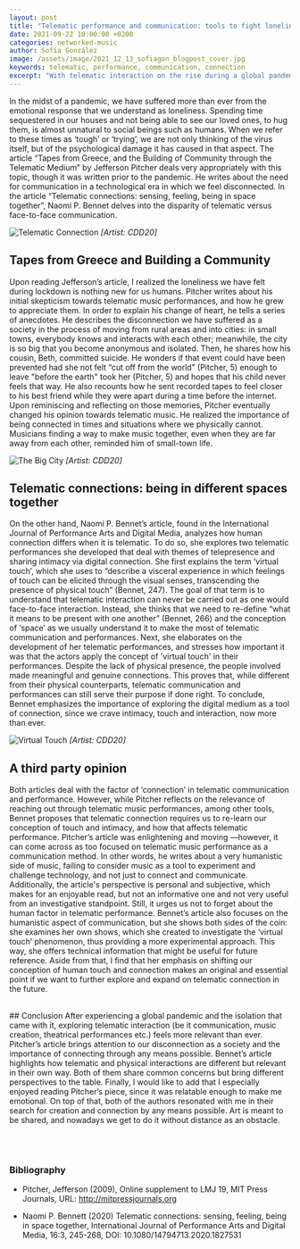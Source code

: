 ```yaml
---
layout: post
title: "Telematic performance and communication: tools to fight loneliness towards a future of connection."
date: 2021-09-22 10:00:00 +0200
categories: networked-music
author: Sofía González
image: /assets/image/2021_12_13_sofiagon_blogpost_cover.jpg
keywords: telematic, performance, communication, connection
excerpt: "With telematic interaction on the rise during a global pandemic, we should explore telematic performances to help prevent loneliness and feelings of isolation through art."
---
```


In the midst of a pandemic, we have suffered more than ever from the emotional response that we understand as loneliness. Spending time sequestered in our houses and not being able to see our loved ones, to hug them, is almost unnatural to social beings such as humans. When we refer to these times as ‘tough’ or ‘trying’, we are not only thinking of the virus itself, but of the psychological damage it has caused in that aspect. The article “Tapes from Greece, and the Building of Community through the Telematic Medium” by Jefferson Pitcher deals very appropriately with this topic, though it was written prior to the pandemic. He writes about the need for communication in a technological era in which we feel disconnected. In the article “Telematic connections: sensing, feeling, being in space together”, Naomi P. Bennet delves into the disparity of telematic versus face-to-face communication.

![Telematic Connection](https://www.uio.no/english/studies/programmes/mct-master/blog/assets/image/2021_12_13_sofiagon_telematic_connection.jpg)
*[Artist: CDD20]*
<br/>
## Tapes from Greece and Building a Community
Upon reading Jefferson’s article, I realized the loneliness we have felt during lockdown is nothing new for us humans. Pitcher writes about his initial skepticism towards telematic music performances, and how he grew to appreciate them. In order to explain his change of heart, he tells a series of anecdotes. He describes the disconnection we have suffered as a society in the process of moving from rural areas and into cities: in small towns, everybody knows and interacts with each other; meanwhile, the city is so big that you become anonymous and isolated. Then, he shares how his cousin, Beth, committed suicide. He wonders if that event could have been prevented had she not felt “cut off from the world” (Pitcher, 5) enough to leave "before the earth" took her (Pitcher, 5) and hopes that his child never feels that way. He also recounts how he sent recorded tapes to feel closer to his best friend while they were apart during a time before the internet. Upon reminiscing and reflecting on those memories, Pitcher eventually changed his opinion towards telematic music. He realized the importance of being connected in times and situations where we physically cannot. Musicians finding a way to make music together, even when they are far away from each other, reminded him of small-town life.

![The Big City](https://www.uio.no/english/studies/programmes/mct-master/blog/assets/image/2021_12_13_sofiagon_city.jpg)
*[Artist: CDD20]*
<br/>
## Telematic connections: being in different spaces together
On the other hand, Naomi P. Bennet’s article, found in the International Journal of Performance Arts and Digital Media, analyzes how human connection differs when it is telematic. To do so, she explores two telematic performances she developed that deal with themes of telepresence and sharing intimacy via digital connection. She first explains the term ‘virtual touch’, which she uses to “describe a visceral experience in which feelings of touch can be elicited through the visual senses, transcending the presence of physical touch” (Bennet, 247). The goal of that term is to understand that telematic interaction can never be carried out as one would face-to-face interaction. Instead, she thinks that we need to re-define “what it means to be present with one another” (Bennet, 266) and the conception of ‘space’ as we usually understand it to make the most of telematic communication and performances. Next, she elaborates on the development of her telematic performances, and stresses how important it was that the actors apply the concept of 'virtual touch' in their performances. Despite the lack of physical presence, the people involved made meaningful and genuine connections. This proves that, while different from their physical counterparts, telematic communication and performances can still serve their purpose if done right. To conclude, Bennet emphasizes the importance of exploring the digital medium as a tool of connection, since we crave intimacy, touch and interaction, now more than ever.

![Virtual Touch](https://www.uio.no/english/studies/programmes/mct-master/blog/assets/image/2021_12_13_sofiagon_virtual_touch.jpg)
*[Artist: CDD20]*
<br/>
## A third party opinion
Both articles deal with the factor of ‘connection’ in telematic communication and performance. However, while Pitcher reflects on the relevance of reaching out through telematic music performances, among other tools, Bennet proposes that telematic connection requires us to re-learn our conception of touch and intimacy, and how that affects telematic performance.
Pitcher’s article was enlightening and moving —however, it can come across as too focused on telematic music performance as a communication method. In other words, he writes about a very humanistic side of music, failing to consider music as a tool to experiment and challenge technology, and not just to connect and communicate. Additionally, the article's perspective is personal and subjective, which makes for an enjoyable read, but not an informative one and not very useful from an investigative standpoint. Still, it urges us not to forget about the human factor in telematic performance.
Bennet’s article also focuses on the humanistic aspect of communication, but she shows both sides of the coin: she examines her own shows, which she created to investigate the ‘virtual touch’ phenomenon, thus providing a more experimental approach. This way, she offers technical information that might be useful for future reference. Aside from that, I find that her emphasis on shifting our conception of human touch and connection makes an original and essential point if we want to further explore and expand on telematic connection in the future.

<br/>
## Conclusion
After experiencing a global pandemic and the isolation that came with it, exploring telematic interaction (be it communication, music creation, theatrical performances etc.) feels more relevant than ever. Pitcher’s article brings attention to our disconnection as a society and the importance of connecting through any means possible. Bennet’s article highlights how telematic and physical interactions are different but relevant in their own way. Both of them share common concerns but bring different perspectives to the table.
Finally, I would like to add that I especially enjoyed reading Pitcher’s piece, since it was relatable enough to make me emotional. On top of that, both of the authors resonated with me in their search for creation and connection by any means possible. Art is meant to be shared, and nowadays we get to do it without distance as an obstacle.

<br/><br/>
### Bibliography
- Pitcher, Jefferson (2009), Online supplement to LMJ 19, MIT Press Journals, URL: http://mitpressjournals.org


- Naomi P. Bennett (2020) Telematic connections: sensing, feeling, being in space together, International Journal of Performance Arts and Digital Media, 16:3, 245-268, DOI: 10.1080/14794713.2020.1827531
